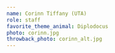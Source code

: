 ```yaml
---
name: Corinn Tiffany (UTA)
role: staff
favorite_theme_animal: Diplodocus
photo: corinn.jpg
throwback_photo: corinn_alt.jpg
---
```

